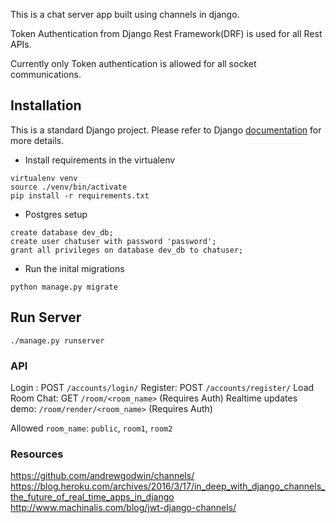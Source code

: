 This is a chat server app built using channels in django.

Token Authentication from Django Rest Framework(DRF) is used for all Rest APIs.

Currently only Token authentication is allowed for all socket communications.


## Installation

This is a standard Django project. Please refer to Django [documentation](https://docs.djangoproject.com/en/1.9/intro/overview/#install-it) for more details.

* Install requirements in the virtualenv

```
virtualenv venv
source ./venv/bin/activate
pip install -r requirements.txt
```

* Postgres setup

```
create database dev_db;
create user chatuser with password 'password';
grant all privileges on database dev_db to chatuser;
```

* Run the inital migrations

```
python manage.py migrate
```


## Run Server

```./manage.py runserver```

### API
Login : POST `/accounts/login/`
Register: POST `/accounts/register/`
Load Room Chat: GET `/room/<room_name>` (Requires Auth)
Realtime updates demo: `/room/render/<room_name>` (Requires Auth)

Allowed `room_name`: `public`, `room1`, `room2`


### Resources

https://github.com/andrewgodwin/channels/
https://blog.heroku.com/archives/2016/3/17/in_deep_with_django_channels_the_future_of_real_time_apps_in_django
http://www.machinalis.com/blog/jwt-django-channels/
